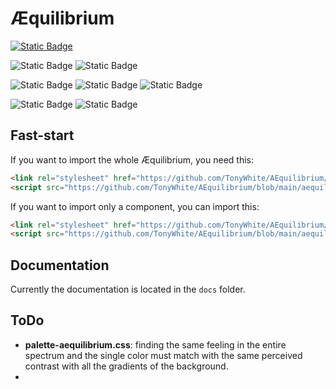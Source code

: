 # Æquilibrium

[![Static Badge](https://img.shields.io/badge/License-CC%20BY--SA%204.0-white)](https://creativecommons.org/licenses/by-sa/4.0/)

![Static Badge](https://img.shields.io/badge/Version-pre--alpha-red)
![Static Badge](https://img.shields.io/badge/Status-Work%20in%20progress-red)

![Static Badge](https://img.shields.io/badge/html-Vanilla-eeeeee?logo=html5&logoColor=white&labelColor=gray)
![Static Badge](https://img.shields.io/badge/css-Vanilla-eeeeee?logo=css&logoColor=white&labelColor=gray)
![Static Badge](https://img.shields.io/badge/JavaScript-Vanilla-eeeeee?logo=javascript&logoColor=white&labelColor=gray)

![Static Badge](https://img.shields.io/badge/Dependencies-None-green)
![Static Badge](https://img.shields.io/badge/Intelligence-Real-green)

## Fast-start

If you want to import the whole Æquilibrium, you need this:

```html
<link rel="stylesheet" href="https://github.com/TonyWhite/AEquilibrium/blob/main/aequilibrium/aequilibrium.css">
<script src="https://github.com/TonyWhite/AEquilibrium/blob/main/aequilibrium/aequilibrium.js"></script>
```

If you want to import only a component, you can import this:

```html
<link rel="stylesheet" href="https://github.com/TonyWhite/AEquilibrium/blob/main/aequilibrium/panel-layered.css">
<script src="https://github.com/TonyWhite/AEquilibrium/blob/main/aequilibrium/panel-layered.js"></script>
```

## Documentation

Currently the documentation is located in the `docs` folder.

## ToDo

- **palette-aequilibrium.css**: finding the same feeling in the entire spectrum and the single color must match with the same perceived contrast with all the gradients of the background.
- 